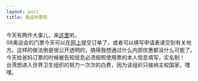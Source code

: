```yaml
---
layout: post
title: 奥运抢票啦
---
```


<p>今天有两件大事儿，来<a href="http://www.francaisblog.com.cn/node/566">这里</a>听。<br />
08奥运会的门票今天可以在<a href="www. tickets.beijing2008.cn">网上</a>提交订单了，或者可以填写申请表递交到有关地方。这样的做法倒是很公开透明的，搞得我想通过什么内部优惠都没什么可能了。今天给爸妈订票的时候被告知信息必须按照使用票的本人信息填写，实名制！<br />
台湾想进入世界卫生组织的努力一次次的白费，因为该组织只接纳主权国家，嘿嘿。</p>
